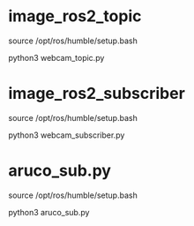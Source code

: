 # image_ros2_topic

source /opt/ros/humble/setup.bash

python3 webcam_topic.py

# image_ros2_subscriber

source /opt/ros/humble/setup.bash

python3 webcam_subscriber.py

# aruco_sub.py

source /opt/ros/humble/setup.bash

python3 aruco_sub.py
